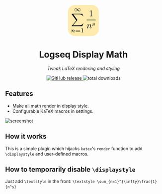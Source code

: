 <p align=center>
  <img src="icon.svg" width="100">
</p>
<h1 align=center>
  Logseq Display Math
</h1>
<p align=center>
  <em>Tweak LaTeX rendering and styling</em>
</p>
<p align=center>
  <a href="https://github.com/AllanChain/logseq-display-math/releases">
    <img src="https://img.shields.io/github/v/release/AllanChain/logseq-display-math" alt="GitHub release">
  </a>
  <img src="https://img.shields.io/github/downloads/AllanChain/logseq-display-math/total" alt="total downloads">
</p>

## Features

- Make all math render in display style.
- Configurable KaTeX macros in settings.

![screenshot](https://github.com/AllanChain/logseq-display-math/assets/36528777/c8d92265-82f9-4858-997a-8a3b7342700e)

## How it works

This is a simple plugin which hijacks `katex`'s `render` function to add `\displaystyle` and user-defined macros.

## How to temporarily disable `\displaystyle`

Just add `\textstyle` in the front: `\textstyle \sum_{n=1}^{\infty}\frac{1}{n^s}`

